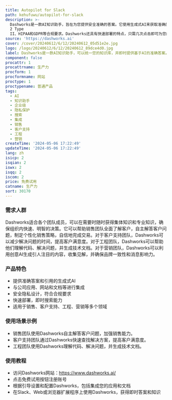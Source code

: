 ```yaml
---
title: Autopilot for Slack
path: kehufuwu/autopilot-for-slack
description: >-
  Dashworks是一款AI知识助手，旨在为您提供安全准确的答案。它使用生成式AI来获取准确的带引用的答案，具有企业级知识发现的能力。Dashworks能够与您公司的应用、网站和文档等进行集成，创建统一的知识库。它采用先进的隐私设计，不依赖数据索引，最大程度上保护隐私，并符合SOC
  2 Type
  II、HIPAA和GDPR等合规要求。Dashworks还具有快速部署的特点，只需几次点击即可为您的团队提供即时搜索能力。您可以在Slack、Web或浏览器扩展程序上使用Dashworks。Dashworks采用透明灵活的定价策略，根据团队的规模和成功程度进行定价。
source: 'https://dashworks.ai'
cover: /cover/20240612/6/12/20240612_05d51e2e.jpg
logo: /logo/20240612/6/12/20240612_89dce4d0.jpg
label: Dashworks是一款AI知识助手，可以统一您的知识库，并即时提供基于AI的准确答案。
component: false
procattr: 1
procattrname: 生产力
procform: 1
procformname: 网站
proctype: 1
proctypename: 普通产品
tags:
  - AI
  - 知识助手
  - 企业级
  - 隐私保护
  - 搜索
  - 集成
  - 销售
  - 客户支持
  - 工程
  - 营销
createTime: '2024-05-06 17:22:49'
updateTime: '2024-05-06 17:22:49'
lang: zh
isicp: 2
isqian: 2
iswx: 2
isqq: 2
iscom: 2
price: 免费试用
catname: 生产力
sort: 30170
---
```




### 需求人群
Dashworks适合各个团队成员，可以在需要时随时获得集体知识和专业知识，确保组织内快速、明智的决策。它可以帮助销售团队全面了解客户，自主解答客户问题，制定个性化销售策略，自信地完成交易。对于客户支持团队，Dashworks可以减少解决问题的时间，提高客户满意度。对于工程团队，Dashworks可以帮助他们理解代码、解决问题，并生成技术文档。对于营销团队，Dashworks可以利用创意AI生成引人注目的内容，收集见解，并确保品牌一致性和消息影响力。

### 产品特色
- 提供准确答案和引用的生成式AI
- 与公司应用、网站和文档等进行集成
- 安全隐私设计，符合合规要求
- 快速部署，即时搜索能力
- 适用于销售、客户支持、工程、营销等多个领域

### 使用场景示例
- 销售团队使用Dashworks自主解答客户问题，加强销售能力。
- 客户支持团队通过Dashworks快速查找解决方案，提高客户满意度。
- 工程团队使用Dashworks理解代码、解决问题，并生成技术文档。

### 使用教程
- 访问Dashworks网站：https://www.dashworks.ai/
- 点击免费试用按钮注册账号
- 根据引导设置和配置Dashworks，包括集成您的应用和文档
- 在Slack、Web或浏览器扩展程序上使用Dashworks，获得即时答案和知识

  
